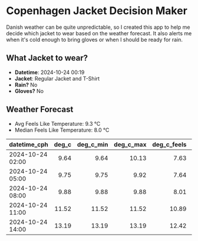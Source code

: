 
# Copenhagen Jacket Decision Maker

Danish weather can be quite unpredictable, so I created this app to help me decide which jacket to wear based on the weather forecast. 
It also alerts me when it's cold enough to bring gloves or when I should be ready for rain.

## What Jacket to wear?

- **Datetime**: 2024-10-24 00:19
- **Jacket**: Regular Jacket and T-Shirt
- **Rain?** No
- **Gloves?** No

## Weather Forecast
- Avg Feels Like Temperature: 9.3 °C
- Median Feels Like Temperature: 8.0 °C

| datetime_cph     |   deg_c |   deg_c_min |   deg_c_max |   deg_c_feels | weather   | wind   | rain   |
|:-----------------|--------:|------------:|------------:|--------------:|:----------|:-------|:-------|
| 2024-10-24 02:00 |    9.64 |        9.64 |       10.13 |          7.63 | Clouds    | Low    | None   |
| 2024-10-24 05:00 |    9.75 |        9.75 |        9.92 |          7.64 | Clouds    | Low    | None   |
| 2024-10-24 08:00 |    9.88 |        9.88 |        9.88 |          8.01 | Clouds    | Low    | None   |
| 2024-10-24 11:00 |   11.52 |       11.52 |       11.52 |         10.89 | Clouds    | Low    | None   |
| 2024-10-24 14:00 |   13.19 |       13.19 |       13.19 |         12.42 | Clouds    | Low    | None   |
        